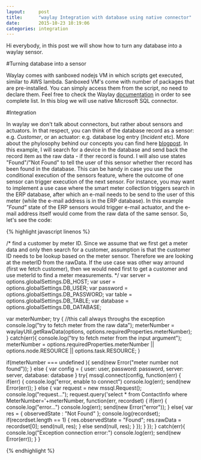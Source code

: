 ```yaml
---
layout:     post
title:      "waylay Integration with database using native connector"
date:       2015-10-23 10:19:06
categories: integration
---
```

Hi everybody, in this post we will show how to turn any database into a waylay sensor.

#Turning database into a sensor

Waylay comes with sanboxed nodejs VM in which scripts get executed, similar to AWS lambda. Sanboxed VM's come with number of packages that are pre-installed. 
You can simply access them from the script, no need to declare them. Feel free to check the Waylay [documentation][waylaydocs] in order to see complete list.
In this blog we will use native Microsoft SQL connector.

#Integration

In waylay we don't talk about connectors, but rather about sensors and actuators. In that respect, you can think of the database record as a sensor: e.g. 
_Customer_, or an actuator: e.g. database log entry (_Incident_ etc). More about the phylosophy behind our concepts you can find here [blogpost][blog].
In this example, I will search for a device in the database and send back the record item as the raw data - if ther record is found. I will also
use states "Found"/"Not Found" to tell the user of this sensor whether ther record has been found in the database. This can be handy in case 
you use the conditional execution of the sensors feature, where the outcome of one sensor can trigger execution of the next sensor. For instance, you may want 
to implement a use case where the smart meter collection triggers search in the ERP database, after which an e-mail needs to be send to the user of this meter 
(while the e-mail address is in the ERP database). In this example _"Found"_ state of the ERP sensors would trigger e-mail actuator, and the e-mail address itself 
would come from the raw data of the same sensor. So, let's see the code:

{% highlight javascript linenos %}

/*
 find a customer by meter ID. Since we assume that we first get a meter data and only then search for a customer, assumption is that the
 customer ID needs to be lookup based on the meter sensor. Therefore we are looking at the meterID from the rawData. If the use case was other way arround 
 (first we fetch customer), then we would need first to get a customer and use meterId to find a meter measurements.
*/
var server = options.globalSettings.DB_HOST;
var user = options.globalSettings.DB_USER;
var password = options.globalSettings.DB_PASSWORD;
var table = options.globalSettings.DB_TABLE;
var database = options.globalSettings.DB_DATABASE;


var meterNumber;
try {
    //this call always throughs the exception
    console.log("try to fetch meter from the raw data");
    meterNumber = waylayUtil.getRawData(options, options.requiredProperties.meterNumber);
} catch(err){
    console.log("try to fetch meter from the input argument");
    meterNumber = options.requiredProperties.meterNumber || options.node.RESOURCE || options.task.RESOURCE; 
}

if(meterNumber === undefined ){
    send(new Error("meter number not found"));
} else {
        var config = {
        user: user,
        password: password,
        server: server,
        database: database
    }
    try{
        mssql.connect(config, function(err) {
            if(err) {
                console.log("error, enable to connect")
                console.log(err);
                 send(new Error(err));
            } else {
                var request = new mssql.Request();
                console.log("request...");
                request.query('select * from ContactInfo where MeterNumber='+meterNumber, function(err, recordset) {
                if(err) {
                    console.log("error...")
                    console.log(err);
                    send(new Error("error"));
                } else{
                        var res = {
                            observedState : "Not Found"
                        };
                        console.log(recordset);
                        if(recordset.length == 1) {
                            res.observedState = "Found";
                            res.rawData = recordset[0];
                            send(null, res);
                        } else
                            send(null, res);
                    }
                });
            }
        });
    }
    catch(err){
        console.log("Exception connection error:")
        console.log(err);
        send(new Error(err));
    }
}

{% endhighlight %}

[waylaydocs]:     http://docs.waylay.io/Plugin-API.html
[blog]: http://www.waylay.io/waylay-engine-rules-engine-rule/


